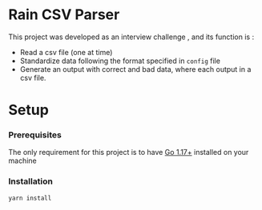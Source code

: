 # Rain CSV Parser

This project was developed as an interview challenge , and its function is :
 * Read a csv file (one at time)
 * Standardize data following the format specified in `config` file  
 * Generate an output with correct and bad data, where each output in a csv file.

# Setup

### Prerequisites

The only requirement for this project is to have [Go 1.17+](https://go.dev/dl/) installed on your machine

### Installation

```shell
yarn install
```
